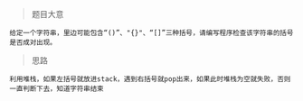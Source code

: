 
> 题目大意
```
给定一个字符串，里边可能包含“()”、"{}"、“[]”三种括号，请编写程序检查该字符串的括号是否成对出现。
```

> 思路
```
利用堆栈，如果左括号就放进stack，遇到右括号就pop出来，如果此时堆栈为空就失败，否则一直判断下去，知道字符串结束
```
